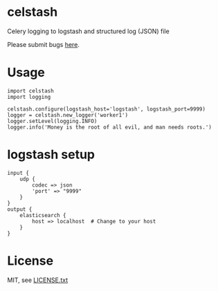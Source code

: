 # celstash
Celery logging to logstash and structured log (JSON) file

Please submit bugs [here](https://github.com/CyberInt/celstash/issues).

# Usage

    import celstash
    import logging

    celstash.configure(logstash_host='logstash', logstash_port=9999)
    logger = celstash.new_logger('worker1')
    logger.setLevel(logging.INFO)
    logger.info('Money is the root of all evil, and man needs roots.')


# logstash setup

    input {
        udp {
            codec => json
            'port' => "9999"
        }
    }
    output {
        elasticsearch {
            host => localhost  # Change to your host
        }
    }

# License
MIT, see [LICENSE.txt](LICENSE.txt)
